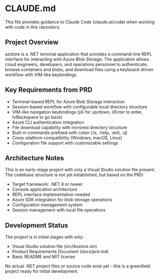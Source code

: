 # CLAUDE.md

This file provides guidance to Claude Code (claude.ai/code) when working with code in this repository.

## Project Overview

azstore is a .NET terminal application that provides a command-line REPL interface for interacting with Azure Blob Storage. The application allows cloud engineers, developers, and operations personnel to authenticate, browse containers and blobs, and download files using a keyboard-driven workflow with VIM-like keybindings.

## Key Requirements from PRD

- Terminal-based REPL for Azure Blob Storage interaction
- Session-based workflow with configurable local directory structure
- VIM-like navigation keybindings (j/k for up/down, l/Enter to enter, h/Backspace to go back)
- Azure CLI authentication integration
- File download capability with mirrored directory structure
- Built-in commands prefixed with colon (:ls, :help, :exit, :q)
- Cross-platform compatibility (Windows, macOS, Linux)
- Configuration file support with customizable settings

## Architecture Notes

This is an early-stage project with only a Visual Studio solution file present. The codebase structure is not yet established, but based on the PRD:

- Target framework: .NET 8 or newer
- Console application architecture
- REPL interface implementation needed
- Azure SDK integration for blob storage operations
- Configuration management system
- Session management with local file operations

## Development Status

The project is in initial stages with only:
- Visual Studio solution file (src/Azstore.sln)
- Product Requirements Document (docs/prd.md)
- Basic README and MIT license

No actual .NET project files or source code exist yet - this is a greenfield project ready for initial development.